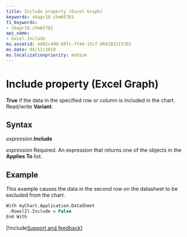 ```yaml
---
title: Include property (Excel Graph)
keywords: vbagr10.chm65701
f1_keywords:
- vbagr10.chm65701
api_name:
- Excel.Include
ms.assetid: ed92c49d-88fc-7f44-15cf-0641032157b2
ms.date: 04/11/2019
ms.localizationpriority: medium
---
```



# Include property (Excel Graph)

**True** if the data in the specified row or column is included in the chart. Read/write **Variant**.

## Syntax

_expression_.**Include**

_expression_ Required. An expression that returns one of the objects in the **Applies To** list.


## Example

This example causes the data in the second row on the datasheet to be excluded from the chart.

```vb
With myChart.Application.DataSheet 
 .Rows(2).Include = False 
End With
```

[!include[Support and feedback](~/includes/feedback-boilerplate.md)]